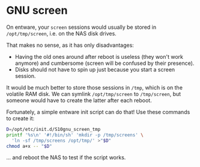 ﻿
GNU screen
==========

On entware, your `screen` sessions would usually be stored in
`/opt/tmp/screen`, i.e. on the NAS disk drives.

That makes no sense, as it has only disadvantages:

* Having the old ones around after reboot is useless (they won't work anymore)
  and cumbersome (screen will be confused by their presence).
* Disks should not have to spin up just because you start a screen session.

It would be much better to store those sessions in `/tmp`, which is on the
volatile RAM disk. We can symlink `/opt/tmp/screen` to `/tmp/screen`,
but someone would have to create the latter after each reboot.

Fortunately, a simple entware init script can do that!
Use these commands to create it:

```sh
D=/opt/etc/init.d/S10gnu_screen_tmp
printf '%s\n' '#!/bin/sh' 'mkdir -p /tmp/screens' \
  'ln -sf /tmp/screens /opt/tmp/' >"$D"
chmod a+x -- "$D"
```

… and reboot the NAS to test if the script works.







